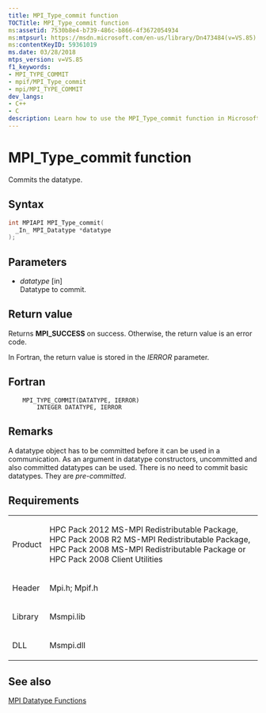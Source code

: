 ```yaml
---
title: MPI_Type_commit function
TOCTitle: MPI_Type_commit function
ms:assetid: 7530b8e4-b739-486c-b866-4f3672054934
ms:mtpsurl: https://msdn.microsoft.com/en-us/library/Dn473484(v=VS.85)
ms:contentKeyID: 59361019
ms.date: 03/28/2018
mtps_version: v=VS.85
f1_keywords:
- MPI_TYPE_COMMIT
- mpif/MPI_Type_commit
- mpi/MPI_TYPE_COMMIT
dev_langs:
- C++
- C
description: Learn how to use the MPI_Type_commit function in Microsoft's HPC Pack. Understand its syntax, parameters, return values, and requirements.
---
```


# MPI\_Type\_commit function

Commits the datatype.

## Syntax

``` c++
int MPIAPI MPI_Type_commit(
  _In_ MPI_Datatype *datatype
);
```

## Parameters

  - *datatype* \[in\]  
    Datatype to commit.

## Return value

Returns **MPI\_SUCCESS** on success. Otherwise, the return value is an error code.

In Fortran, the return value is stored in the *IERROR* parameter.

## Fortran

``` FORTRAN
    MPI_TYPE_COMMIT(DATATYPE, IERROR)
        INTEGER DATATYPE, IERROR
```

## Remarks

A datatype object has to be committed before it can be used in a communication. As an argument in datatype constructors, uncommitted and also committed datatypes can be used. There is no need to commit basic datatypes. They are *pre-committed*.

## Requirements

<table>
<colgroup>
<col/>
<col/>
</colgroup>
<tbody>
<tr class="odd">
<td><p>Product</p></td>
<td><p>HPC Pack 2012 MS-MPI Redistributable Package, HPC Pack 2008 R2 MS-MPI Redistributable Package, HPC Pack 2008 MS-MPI Redistributable Package or HPC Pack 2008 Client Utilities</p></td>
</tr>
<tr class="even">
<td><p>Header</p></td>
<td>Mpi.h;
Mpif.h</td>
</tr>
<tr class="odd">
<td><p>Library</p></td>
<td>Msmpi.lib</td>
</tr>
<tr class="even">
<td><p>DLL</p></td>
<td>Msmpi.dll</td>
</tr>
</tbody>
</table>


## See also

[MPI Datatype Functions](mpi-datatype-functions.md)

